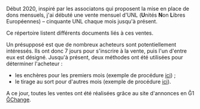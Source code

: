 Début 2020, inspiré par les associatons qui proposent la mise en place de dons mensuels, j'ai débuté une vente mensuel d'UNL (**U**nités **N**on **L**ibres Européennes) – cinquante UNL chaque mois jusqu'à présent.

Ce répertoire listent différents documents liés à ces ventes.

Un présupposé est que de nombreux acheteurs sont potentiellement intéressés. Ils ont donc 7 jours pour s'inscrire à la vente, puis l'un d'entre eux est désigné. 
Jusqu'à présent, deux méthodes ont été utilisées pour déterminer l'acheteur :

- les enchères pour les premiers mois (exemple de procédure [ici](Procédures/2021-04-Enchères.md)) ; 
- le tirage au sort pour d'autres mois (exemple de procédure [ici](Procédures/2021-09-TirageAuSort.md)).

A ce jour, toutes les ventes ont été réalisées grâce au site d'annonces en Ğ1 [ĞChange](https://www.gchange.fr/#/app/home).